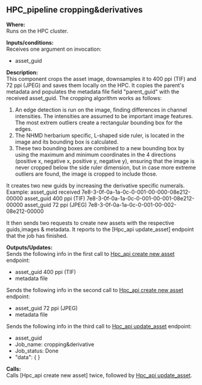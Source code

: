 ## HPC_pipeline cropping&derivatives

**Where:**  
Runs on the HPC cluster.

**Inputs/conditions:**  
Receives one argument on invocation:
- asset_guid

**Description:**  
This component crops the asset image, downsamples it to 400 ppi (TIF) and 72 ppi (JPEG) and saves them locally on the HPC. It copies the parent's metadata and populates the metadata file field "parent_guid" with the received asset_guid.
The cropping algorithm works as follows:
1. An edge detection is run on the image, finding differences in channel intensities. The intensities are assumed to be important image features. The most extrem outliers create a rectangular bounding box for the edges.
2. The NHMD herbarium specific, L-shaped side ruler, is located in the image and its bounding box is calculated.
3. These two bounding boxes are combined to a new bounding box by using the maximum and minimum coordinates in the 4 directions (positive x, negative x, positive y, negative y), ensuring that the image is never cropped below the side ruler dimension, but in case more extreme outliers are found, the image is cropped to include those.


It creates two new guids by increasing the derivative specific numerals.
Example: 
asset_guid received         7e8-3-0f-0a-1a-0c-0-001-00-000-08e212-00000
asset_guid 400 ppi (TIF)    7e8-3-0f-0a-1a-0c-0-001-00-001-08e212-00000
asset_guid 72 ppi (JPEG)    7e8-3-0f-0a-1a-0c-0-001-00-002-08e212-00000

It then sends two requests to create new assets with the respective guids,images & metadata.
It reports to the [Hpc_api update_asset] endpoint that the job has finished.

**Outputs/Updates:**  
Sends the following info in the first call to [Hpc_api create new asset]() endpoint:
- asset_guid 400 ppi (TIF)
- metadata file

Sends the following info in the second call to [Hpc_api create new asset]() endpoint:
- asset_guid 72 ppi (JPEG)
- metadata file

Sends the following info in the third call to [Hpc_api update_asset](https://github.com/NHMDenmark/DaSSCo-Integration/blob/main/Documentation/Component_write_up/hpc_api_update_asset.md) endpoint:
- asset_guid
- Job_name: cropping&derivative
- Job_status: Done
- "data": { }

**Calls:**  
Calls [Hpc_api create new asset]  twice, followed by [Hpc_api update_asset](https://github.com/NHMDenmark/DaSSCo-Integration/blob/main/Documentation/Component_write_up/hpc_api_update_asset.md).
